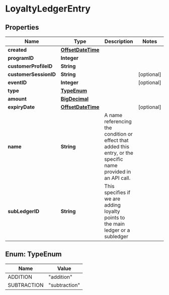 
# LoyaltyLedgerEntry

## Properties
Name | Type | Description | Notes
------------ | ------------- | ------------- | -------------
**created** | [**OffsetDateTime**](OffsetDateTime.md) |  | 
**programID** | **Integer** |  | 
**customerProfileID** | **String** |  | 
**customerSessionID** | **String** |  |  [optional]
**eventID** | **Integer** |  |  [optional]
**type** | [**TypeEnum**](#TypeEnum) |  | 
**amount** | [**BigDecimal**](BigDecimal.md) |  | 
**expiryDate** | [**OffsetDateTime**](OffsetDateTime.md) |  |  [optional]
**name** | **String** | A name referencing the condition or effect that added this entry, or the specific name provided in an API call. | 
**subLedgerID** | **String** | This specifies if we are adding loyalty points to the main ledger or a subledger | 


<a name="TypeEnum"></a>
## Enum: TypeEnum
Name | Value
---- | -----
ADDITION | &quot;addition&quot;
SUBTRACTION | &quot;subtraction&quot;



